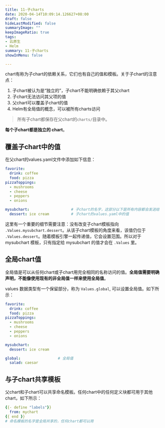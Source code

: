 ```yaml
---
title: 11-子charts
date: 2020-04-14T10:09:14.126627+08:00
draft: false
hideLastModified: false
summaryImage: ""
keepImageRatio: true
tags:
- 云原生
- Helm
summary: 11-子charts
showInMenu: false

---
```


chart有称为子chart的依赖关系，它们也有自己的值和模板。关于子chart的注意点：

1. 子chart被认为是“独立的”，子chart不能明确依赖于其父chart
2. 子chart无法访问其父项的值
3. 父chart可以覆盖子chart的值
4. Helm有全局值的概念，可以被所有charts访问

> 所有子chart都保存在父chart的`charts/`目录中。

**每个子chart都是独立的 chart**。

## 覆盖子chart中的值

在父chart的values.yaml文件中添加如下信息：

```yaml
favorite:
  drink: coffee
  food: pizza
pizzaToppings:
  - mushrooms
  - cheese
  - peppers
  - onions

mysubchart:                   # 子chart的名字，这部分以下是所有内容都会发送给子chart
  dessert: ice cream          # 子chart的values.yaml中的值
```

这里有一个重要的细节需要注意：没有改变子chart模板指向 `.Values.mysubchart.dessert`。从该子chart模板的角度来看，该值仍位于 `.Values.dessert`。随着模板引擎一起传递值，它会设置范围。所以对于 mysubchart 模板，只有指定给 mysubchart 的值才会在 `.Values` 里。

## 全局chart值

全局值是可以从任何chart或子chart用完全相同的名称访问的值。**全局值需要明确声明，不能像使用现有的非全局值一样来使用全局值**。

values 数据类型有一个保留部分，称为 `Values.global`, 可以设置全局值。如下所示：

```yaml
favorite:
  drink: coffee
  food: pizza
pizzaToppings:
  - mushrooms
  - cheese
  - peppers
  - onions

mysubchart:
  dessert: ice cream

global:                 # 全局值
  salad: caesar
```

## 与子chart共享模板

父chart和子chart可以共享命名模板。任何chart中的任何定义块都可用于其他chart，如下所示：

```yaml
{{- define "labels"}}
  from: mychart
{{ end }}
# 命名模板的名字是全局共享的，任何chart都可以用
```
